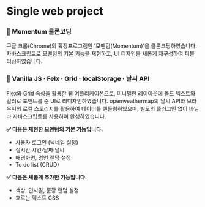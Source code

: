 # Single web project


### 📌 Momentum 클론코딩

구글 크롬(Chrome)의 확장프로그램인 '모멘텀(Momentum)'을 클론코딩하였습니다. 자바스크립트로 모멘텀의 기본 기능을 재현하고, UI 디자인을 새롭게 재구성하여 퍼블리싱하였습니다.


### 📝 Vanilla JS · Felx · Grid · localStorage · 날씨 API

Flex와 Grid 속성을 활용한 웹 어플리케이션으로, 미니멀한 레이아웃에 볼드 텍스트와 컬러로 포인트를 준 UI로 리디자인하였습니다. openweathermap의 날씨 API와 브라우저의 로컬 스토리지를 활용하여 데이터를 핸들링하였으며, 별도의 플러그인 없이 바닐라 자바스크립트를 사용하여 완성하였습니다.

**✅ 다음은 재현한 모멘텀의 기본 기능입니다.**
- 사용자 로그인 (닉네임 설정)
- 실시간 시간·날짜·날씨
- 배경화면, 명언 랜덤 설정
- To do list (CRUD)

**✅ 다음은 새롭게 추가한 기능입니다.**
- 색상, 인사말, 문장 랜덤 설정
- 흐르는 텍스트 CSS
